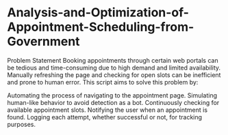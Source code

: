 # Analysis-and-Optimization-of-Appointment-Scheduling-from-Government

Problem Statement
Booking appointments through certain web portals can be tedious and time-consuming due to high demand and limited availability. Manually refreshing the page and checking for open slots can be inefficient and prone to human error. This script aims to solve this problem by:

Automating the process of navigating to the appointment page.
Simulating human-like behavior to avoid detection as a bot.
Continuously checking for available appointment slots.
Notifying the user when an appointment is found.
Logging each attempt, whether successful or not, for tracking purposes.
